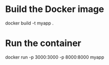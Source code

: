 # Build the Docker image
docker build -t myapp .

# Run the container
docker run -p 3000:3000 -p 8000:8000 myapp
